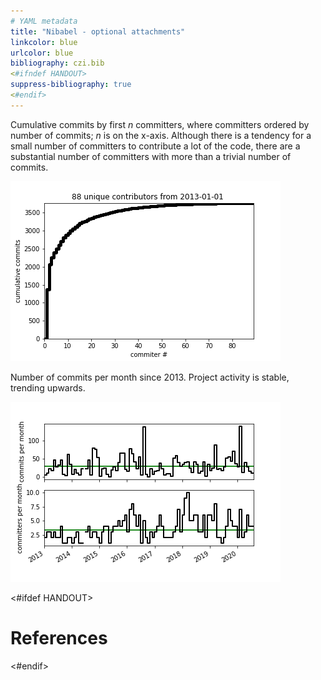 ```yaml
---
# YAML metadata
title: "Nibabel - optional attachments"
linkcolor: blue
urlcolor: blue
bibliography: czi.bib
<#ifndef HANDOUT>
suppress-bibliography: true
<#endif>
---
```


Cumulative commits by first $n$ committers, where committers ordered by number
of commits; $n$ is on the x-axis.  Although there is a tendency for a small number of committers to contribute a lot of the code, there are a substantial number of committers with more than a trivial number of commits.

![](cumulative_commits.png)

Number of commits per month since 2013.  Project activity is stable, trending upwards.

![](commits_per_month.png)

<#ifdef HANDOUT>
# References
<#endif>
